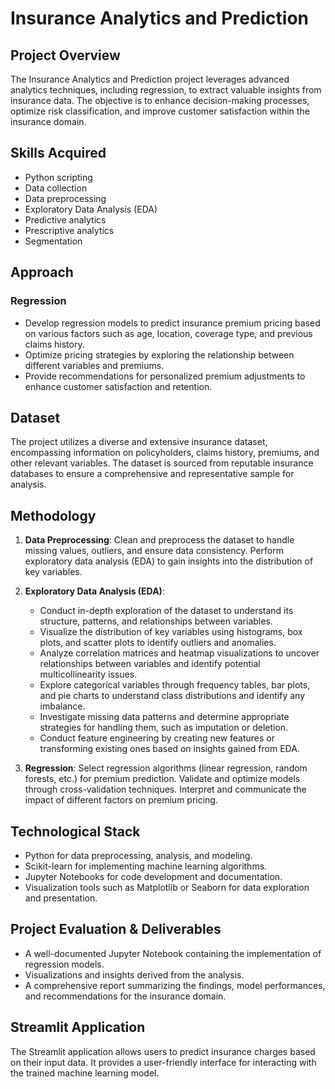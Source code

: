 # Insurance Analytics and Prediction

## Project Overview

The Insurance Analytics and Prediction project leverages advanced analytics techniques, including regression, to extract valuable insights from insurance data. The objective is to enhance decision-making processes, optimize risk classification, and improve customer satisfaction within the insurance domain.

## Skills Acquired

- Python scripting
- Data collection
- Data preprocessing
- Exploratory Data Analysis (EDA)
- Predictive analytics
- Prescriptive analytics
- Segmentation

## Approach

### Regression

- Develop regression models to predict insurance premium pricing based on various factors such as age, location, coverage type, and previous claims history.
- Optimize pricing strategies by exploring the relationship between different variables and premiums.
- Provide recommendations for personalized premium adjustments to enhance customer satisfaction and retention.

## Dataset

The project utilizes a diverse and extensive insurance dataset, encompassing information on policyholders, claims history, premiums, and other relevant variables. The dataset is sourced from reputable insurance databases to ensure a comprehensive and representative sample for analysis.

## Methodology

1. **Data Preprocessing**: Clean and preprocess the dataset to handle missing values, outliers, and ensure data consistency. Perform exploratory data analysis (EDA) to gain insights into the distribution of key variables.

2. **Exploratory Data Analysis (EDA)**:
   - Conduct in-depth exploration of the dataset to understand its structure, patterns, and relationships between variables.
   - Visualize the distribution of key variables using histograms, box plots, and scatter plots to identify outliers and anomalies.
   - Analyze correlation matrices and heatmap visualizations to uncover relationships between variables and identify potential multicollinearity issues.
   - Explore categorical variables through frequency tables, bar plots, and pie charts to understand class distributions and identify any imbalance.
   - Investigate missing data patterns and determine appropriate strategies for handling them, such as imputation or deletion.
   - Conduct feature engineering by creating new features or transforming existing ones based on insights gained from EDA.

3. **Regression**: Select regression algorithms (linear regression, random forests, etc.) for premium prediction. Validate and optimize models through cross-validation techniques. Interpret and communicate the impact of different factors on premium pricing.


## Technological Stack

- Python for data preprocessing, analysis, and modeling.
- Scikit-learn for implementing machine learning algorithms.
- Jupyter Notebooks for code development and documentation.
- Visualization tools such as Matplotlib or Seaborn for data exploration and presentation.

## Project Evaluation & Deliverables

- A well-documented Jupyter Notebook containing the implementation of regression models.
- Visualizations and insights derived from the analysis.
- A comprehensive report summarizing the findings, model performances, and recommendations for the insurance domain.

## Streamlit Application

The Streamlit application allows users to predict insurance charges based on their input data. It provides a user-friendly interface for interacting with the trained machine learning model.

